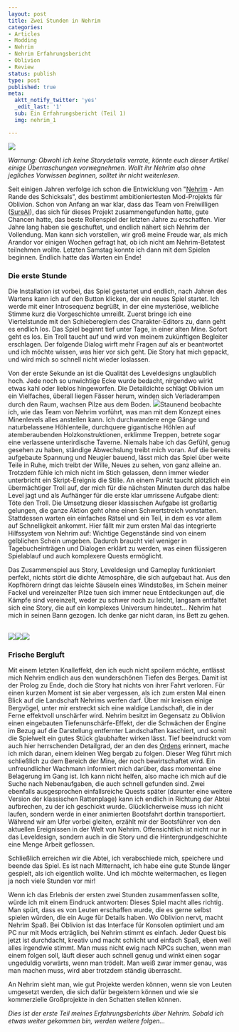 ```yaml
---
layout: post
title: Zwei Stunden in Nehrim
categories:
- Articles
- Modding
- Nehrim
- Nehrim Erfahrungsbericht
- Oblivion
- Review
status: publish
type: post
published: true
meta:
  aktt_notify_twitter: 'yes'
  _edit_last: '1'
  sub: Ein Erfahrungsbericht (Teil 1)
  img: nehrim_1

---
```

<a href="http://lumenlog.com/images/articles/nehrim_03.jpg" class="img-link"><img src="http://lumenlog.com/images/articles/nehrim_03_s.jpg"></a>

*Warnung: Obwohl ich keine Storydetails verrate, könnte euch dieser Artikel einige Überraschungen vorwegnehmen. Wollt ihr Nehrim also ohne jegliches Vorwissen beginnen, solltet ihr nicht weiterlesen.*

Seit einigen Jahren verfolge ich schon die Entwicklung von "<a href="http://nehrim.de">Nehrim</a> - Am Rande des Schicksals", des bestimmt ambitioniertesten Mod-Projekts für Oblivion. Schon von Anfang an war klar, dass das Team von Freiwilligen (<a href="http://www.sureai.de/">SureAI</a>), das sich für dieses Projekt zusammengefunden hatte, gute Chancen hatte, das beste Rollenspiel der letzten Jahre zu erschaffen. Vier Jahre lang haben sie geschuftet, und endlich nähert sich Nehrim der Vollendung. Man kann sich vorstellen, wir groß meine Freude war, als mich Arandor vor einigen Wochen gefragt hat, ob ich nicht am Nehrim-Betatest teilnehmen wollte. Letzten Samstag konnte ich dann mit dem Spielen beginnen. Endlich hatte das Warten ein Ende! 

<h3>Die erste Stunde</h3>

Die Installation ist vorbei, das Spiel gestartet und endlich, nach Jahren des Wartens kann ich auf den Button klicken, der ein neues Spiel startet. Ich werde mit einer Introsequenz begrüßt, in der eine mysteriöse, weibliche Stimme kurz die Vorgeschichte umreißt. Zuerst bringe ich eine Viertelstunde mit den Schiebereglern des Charakter-Editors zu, dann geht es endlich los. Das Spiel beginnt tief unter Tage, in einer alten Mine. Sofort geht es los. Ein Troll taucht auf und wird von meinem zukünftigen Begleiter erschlagen. Der folgende Dialog wirft mehr Fragen auf als er beantwortet und ich möchte wissen, was hier vor sich geht. Die Story hat mich gepackt, und wird mich so schnell nicht wieder loslassen.

Von der erste Sekunde an ist die Qualität des Leveldesigns unglaublich hoch. Jede noch so unwichtige Ecke wurde bedacht, nirgendwo wirkt etwas kahl oder lieblos hingeworfen. Die Detaildichte schlägt Oblivion um ein Vielfaches, überall liegen Fässer herum, winden sich Verladerampen durch den Raum, wachsen Pilze aus dem Boden. <a class="img-link-left" href="http://lumenlog.com/images/articles/nehrim_01.jpg"><img class="noclear" src="http://lumenlog.com/images/articles/nehrim_01_s.jpg" /></a>Staunend beobachte ich, wie das Team von Nehrim vorführt, was man mit dem Konzept eines Minenlevels alles anstellen kann. Ich durchwandere enge Gänge und naturbelassene Höhlenteile, durchquere gigantische Höhlen auf atemberaubenden Holzkonstruktionen, erklimme Treppen, betrete sogar eine verlassene unterirdische Taverne. Niemals habe ich das Gefühl, genug gesehen zu haben, ständige Abwechslung treibt mich voran. Auf die bereits aufgebaute Spannung und Neugier bauend, lässt mich das Spiel über weite Teile in Ruhe, mich treibt der Wille, Neues zu sehen, von ganz alleine an. Trotzdem fühle ich mich nicht im Stich gelassen, denn immer wieder unterbricht ein Skript-Ereignis die Stille. An einem Punkt taucht plötzlich ein übermächtiger Troll auf, der mich für die nächsten Minuten durch das halbe Level jagt und als Aufhänger für die erste klar umrissene Aufgabe dient: Töte den Troll. Die Umsetzung dieser klassischen Aufgabe ist großartig gelungen, die ganze Aktion geht ohne einen Schwertstreich vonstatten. Stattdessen warten ein einfaches Rätsel und ein Teil, in dem es vor allem auf Schnelligkeit ankommt. Hier fällt mir zum ersten Mal das integrierte Hilfssystem von Nehrim auf: Wichtige Gegenstände sind von einem gelblichen Schein umgeben. Dadurch braucht viel weniger in Tagebucheinträgen und Dialogen erklärt zu werden, was einen flüssigeren Spielablauf und auch komplexere Quests ermöglicht. 

Das Zusammenspiel aus Story, Leveldesign und Gameplay funktioniert perfekt, nichts stört die dichte Atmosphäre, die sich aufgebaut hat. Aus den Kopfhörern dringt das leichte Säuseln eines Windstoßes, im Schein meiner Fackel und vereinzelter Pilze tuen sich immer neue Entdeckungen auf, die Kämpfe sind vereinzelt, weder zu schwer noch zu leicht, langsam entfaltet sich eine Story, die auf ein komplexes Universum hindeutet... Nehrim hat mich in seinen Bann gezogen. Ich denke gar nicht daran, ins Bett zu gehen.
<br /><br />
<div class="gallery"><a class="img-link" href="http://lumenlog.com/images/articles/nehrim_02.jpg"><img src="http://lumenlog.com/images/articles/nehrim_02_s.jpg" /></a><a class="img-link" href="http://lumenlog.com/images/articles/nehrim_04.jpg"><img src="http://lumenlog.com/images/articles/nehrim_04_s.jpg" /></a><a class="img-link" href="http://lumenlog.com/images/articles/nehrim_05.jpg"><img src="http://lumenlog.com/images/articles/nehrim_05_s.jpg" /></a></div>
<h3>Frische Bergluft</h3>

Mit einem letzten Knalleffekt, den ich euch nicht spoilern möchte, entlässt mich Nehrim endlich aus den wunderschönen Tiefen des Berges. Damit ist der Prolog zu Ende, doch die Story hat nichts von ihrer Fahrt verloren. Für einen kurzen Moment ist sie aber vergessen, als ich zum ersten Mal einen Blick auf die Landschaft Nehrims werfen darf. Über mir kreisen einige Bergvögel, unter mir erstreckt sich eine waldige Landschaft, die in der Ferne effektvoll unschärfer wird. Nehrim besitzt im Gegensatz zu Oblivion einen eingebauten Tiefenunschärfe-Effekt, der die Schwächen der Engine im Bezug auf die Darstellung entfernter Landschaften kaschiert, und somit die Spielwelt ein gutes Stück glaubhafter wirken lässt. Tief beeindruckt vom auch hier herrschenden Detailgrad, der an den des <a href="http://orden.xerxes-design.de/">Ordens</a> erinnert, mache ich mich daran, einem kleinen Weg bergab zu folgen. Dieser Weg führt mich schließlich zu dem Bereich der Mine, der noch bewirtschaftet wird. Ein unfreundlicher Wachmann informiert mich darüber, dass momentan eine Belagerung im Gang ist. Ich kann nicht helfen, also mache ich mich auf die Suche nach Nebenaufgaben, die auch schnell gefunden sind. Zwei ebenfalls ausgesprochen einfallsreiche Quests später (darunter eine weitere Version der klassischen Rattenplage) kann ich endlich in Richtung der Abtei aufbrechen, zu der ich geschickt wurde. Glücklicherweise muss ich nicht laufen, sondern werde in einer animierten Bootsfahrt dorthin transportiert. Während wir am Ufer vorbei gleiten, erzählt mir der Bootsführer von den aktuellen Ereignissen in der Welt von Nehrim. Offensichtlich ist nicht nur in das Leveldesign, sondern auch in die Story und die Hintergrundgeschichte eine Menge Arbeit geflossen.

Schließlich erreichen wir die Abtei, ich verabschiede mich, speichere und beende das Spiel. Es ist nach Mitternacht, ich habe eine gute Stunde länger gespielt, als ich eigentlich wollte. Und ich möchte weitermachen, es liegen ja noch viele Stunden vor mir!

Wenn ich das Erlebnis der ersten zwei Stunden zusammenfassen sollte, würde ich mit einem Eindruck antworten: Dieses Spiel macht alles richtig. Man spürt, dass es von Leuten erschaffen wurde, die es gerne selbst spielen würden, die ein Auge für Details haben. Wo Oblivion nervt, macht Nehrim Spaß. Bei Oblivion ist das Interface für Konsolen optimiert und am PC nur mit Mods erträglich, bei Nehrim stimmt es einfach. Jeder Quest bis jetzt ist durchdacht, kreativ und macht schlicht und einfach Spaß, eben weil alles irgendwie stimmt. Man muss nicht ewig nach NPCs suchen, wenn man einem folgen soll, läuft dieser auch schnell genug und winkt einen sogar ungeduldig vorwärts, wenn man trödelt. Man weiß zwar immer genau, was man machen muss, wird aber trotzdem ständig überrascht. 

An Nehrim sieht man, wie gut Projekte werden können, wenn sie von Leuten umgesetzt werden, die sich dafür begeistern können und wie sie kommerzielle Großprojekte in den Schatten stellen können. 

<em>Dies ist der erste Teil meines Erfahrungsberichts über Nehrim. Sobald ich etwas weiter gekommen bin, werden weitere folgen...</em>
